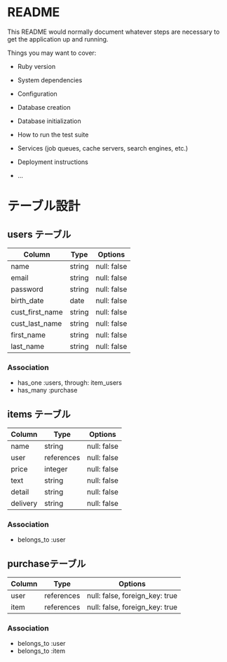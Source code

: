 # README

This README would normally document whatever steps are necessary to get the
application up and running.

Things you may want to cover:

* Ruby version

* System dependencies

* Configuration

* Database creation

* Database initialization

* How to run the test suite

* Services (job queues, cache servers, search engines, etc.)

* Deployment instructions

* ...

# テーブル設計

## users テーブル


| Column          | Type   | Options     |
| --------        | ------ | ----------- |
| name            | string | null: false |
| email           | string | null: false |
| password        | string | null: false |
| birth_date      | date   | null: false |
| cust_first_name | string | null: false |
| cust_last_name  | string | null: false |
| first_name      | string | null: false |
| last_name       | string | null: false |


### Association
- has_one :users, through: item_users
- has_many :purchase

## items テーブル

| Column     | Type       | Options     |
| ------     | ------     | ----------- |
| name       | string     | null: false |
|user        | references | null: false |
|price       | integer   | null: false |
|text        | string     | null: false |
|detail      | string     | null: false |
|delivery    | string     | null: false |


### Association

- belongs_to :user

## purchaseテーブル

| Column        | Type       | Options                        |
| ------        | ---------- | ------------------------------ |
| user          | references | null: false, foreign_key: true |    
| item          | references | null: false, foreign_key: true |                   

### Association

- belongs_to :user
- belongs_to :item

